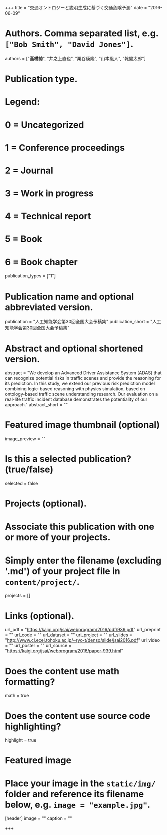 +++
title = "交通オントロジーと説明生成に基づく交通危険予測"
date = "2016-06-09"

# Authors. Comma separated list, e.g. `["Bob Smith", "David Jones"]`.
authors = ["**高橋諒**", "井之上直也", "栗谷康隆", "山本風人", "乾健太郎"]

# Publication type.
# Legend:
# 0 = Uncategorized
# 1 = Conference proceedings
# 2 = Journal
# 3 = Work in progress
# 4 = Technical report
# 5 = Book
# 6 = Book chapter
publication_types = ["1"]

# Publication name and optional abbreviated version.
publication = "人工知能学会第30回全国大会予稿集"
publication_short = "人工知能学会第30回全国大会予稿集"

# Abstract and optional shortened version.
abstract = "We develop an Advanced Driver Assistance System (ADAS) that can recognize potential risks in traffic scenes and provide the reasoning for its prediction. In this study, we extend our previous risk prediction model combining logic-based reasoning with physics simulation, based on ontology-based traffic scene understanding research. Our evaluation on a real-life traffic incident database demonstrates the potentiality of our approach."
abstract_short = ""

# Featured image thumbnail (optional)
image_preview = ""

# Is this a selected publication? (true/false)
selected = false

# Projects (optional).
#   Associate this publication with one or more of your projects.
#   Simply enter the filename (excluding '.md') of your project file in `content/project/`.
projects = []

# Links (optional).
url_pdf = "https://kaigi.org/jsai/webprogram/2016/pdf/939.pdf"
url_preprint = ""
url_code = ""
url_dataset = ""
url_project = ""
url_slides = "http://www.cl.ecei.tohoku.ac.jp/~ryo-t/denso/slide/jsai2016.pdf"
url_video = ""
url_poster = ""
url_source = "https://kaigi.org/jsai/webprogram/2016/paper-939.html"

# Does the content use math formatting?
math = true

# Does the content use source code highlighting?
highlight = true

# Featured image
# Place your image in the `static/img/` folder and reference its filename below, e.g. `image = "example.jpg"`.
[header]
image = ""
caption = ""

+++
